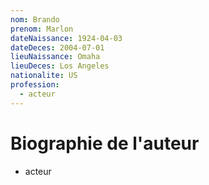 ```yaml
---
nom: Brando
prenom: Marlon
dateNaissance: 1924-04-03
dateDeces: 2004-07-01
lieuNaissance: Omaha
lieuDeces: Los Angeles
nationalite: US
profession:
  - acteur
---
```


# Biographie de l'auteur

- acteur
